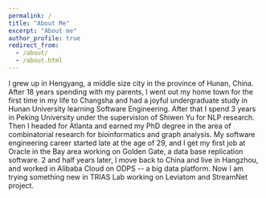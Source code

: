 ```yaml
---
permalink: /
title: "About Me"
excerpt: "About me"
author_profile: true
redirect_from: 
  - /about/
  - /about.html
---
```


I grew up in Hengyang, a middle size city in the province of Hunan, China. After 18 years spending with my parents, I went out my home town for the first time in my life to Changsha and had a joyful undergraduate study in Hunan University learning Software Engineering. After that I spend 3 years in Peking University under the supervision of Shiwen Yu for NLP research. Then I headed for Atlanta and earned my PhD degree in the area of combinatorial research for bioinformatics and graph analysis. My software engineering career started late at the age of 29, and I get my first job at Oracle in the Bay area working on Golden Gate, a data base replication software. 2 and half years later, I move back to China and live in Hangzhou, and worked in Alibaba Cloud on ODPS -- a big data platform. Now I am trying something new in TRIAS Lab working on Leviatom and StreamNet project. 
